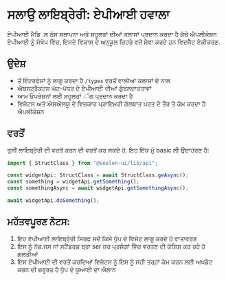# **ਸਲਾਉ ਲਾਇਬ੍ਰੇਰੀ: ਏਪੀਆਈ ਹਵਾਲਾ**

ਏਪੀਆਈ ਮੈਡਿ .ਲ ਠੋਸ ਸਥਾਪਨਾ ਅਤੇ ਸਹੂਲਤਾਂ ਦੀਆਂ ਕਲਾਸਾਂ ਪ੍ਰਦਾਨ ਕਰਦਾ ਹੈ ਕੱਚੇ ਐਪਲੀਕੇਸ਼ਨ ਏਪੀਆਈ ਨੂੰ ਸੰਖੇਪ
ਵਿੱਚ, ਇਸਦੇ ਵਿਕਾਸ ਦੇ ਅਨੁਕੂਲ ਚਿਹਰੇ ਵਜੋਂ ਸੇਵਾ ਕਰਦੇ ਹਨ ਵਿਦਜੈੱਟ ਏਕੀਕਰਣ.

## **ਉਦੇਸ਼**

- ਤੋਂ ਇੰਟਰਫੇਸਾਂ ਨੂੰ ਲਾਗੂ ਕਰਦਾ ਹੈ `/types` ਵਰਤੋਂ ਵਾਲੀਆਂ ਕਲਾਸਾਂ ਦੇ ਨਾਲ
- ਐਬਸਟ੍ਰੈਕਟਸ ਘੱਟ-ਪੱਧਰ ਦੇ ਏਪੀਆਈ ਦੀਆਂ ਗੁੰਝਲਦਾਰਤਾਵਾਂ
- ਆਮ ਓਪਰੇਸ਼ਨਾਂ ਲਈ ਸਹੂਲਤਾਂ .ੰਗ ਪ੍ਰਦਾਨ ਕਰਦਾ ਹੈ
- ਵਿਜੇਟਸ ਅਤੇ ਐਸਐਲਯੂ ਦੇ ਵਿਚਕਾਰ ਪ੍ਰਾਇਮਰੀ ਗੱਲਬਾਤ ਪਰਤ ਦੇ ਤੌਰ ਤੇ ਕੰਮ ਕਰਦਾ ਹੈ ਐਪਲੀਕੇਸ਼ਨ

## **ਵਰਤੋਂ**

ਤੁਸੀਂ ਲਾਇਬ੍ਰੇਰੀ ਦੀ ਵਰਤੋਂ ਕਰਨ ਦੀ ਵਰਤੋਂ ਕਰ ਸਕਦੇ ਹੋ. ਇਹ ਇੱਕ ਮੁੱ basic ਲੀ ਉਦਾਹਰਣ ਹੈ:

```ts
import { StructClass } from "@seelen-ui/lib/api";

const widgetApi: StructClass = await StructClass.geAsync();
const something = widgetApi.getSomething();
const somethingAsync = await widgetApi.getSomethingAsync();

await widgetApi.doSomething();
```

## **ਮਹੱਤਵਪੂਰਣ ਨੋਟਸ:**

1. ਇਹ ਏਪੀਆਈ ਲਾਇਬ੍ਰੇਰੀ ਸਿਰਫ ਜਦੋਂ ਕਿਸੇ ਧੁੱਪ ਦੇ ਵਿਜੇਟ ਲਾਗੂ ਕਰਦੇ ਹੋ ਵਾਤਾਵਰਣ
2. ਇਸ ਨੂੰ ਨੋਡ.ਜਸ ਜਾਂ ਸਟੈਂਡਰਡ ਬ੍ਰਾ ser ਜ਼ਰ ਪ੍ਰਸੰਗਾਂ ਵਿੱਚ ਵਰਤਣ ਦੀ ਕੋਸ਼ਿਸ਼ ਕਰ ਰਹੇ ਹੋ ਗਲਤੀਆਂ
3. ਇਸ ਏਪੀਆਈ ਦੀ ਵਰਤੋਂ ਕਰਦਿਆਂ ਵਿਜੇਟਸ ਨੂੰ ਇਸ ਨੂੰ ਸਹੀ ਤਰ੍ਹਾਂ ਕੰਮ ਕਰਨ ਲਈ ਅਪਡੇਟ ਕਰਨ ਦੀ ਜ਼ਰੂਰਤ ਹੈ ਧੁੱਪ ਦੇ
   ਯੂਆਈ ਦਾ ਐਲਾਨ
